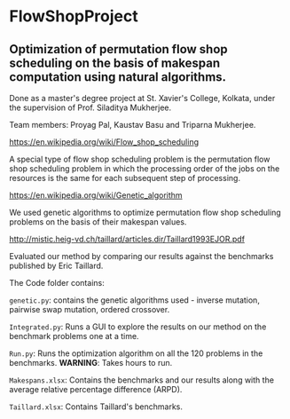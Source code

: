 # FlowShopProject
## Optimization of permutation flow shop scheduling on the basis of makespan computation using natural algorithms.
Done as a master's degree project at St. Xavier's College, Kolkata, under the supervision of Prof. Siladitya Mukherjee.

Team members: Proyag Pal, Kaustav Basu and Triparna Mukherjee.

<https://en.wikipedia.org/wiki/Flow_shop_scheduling>

A special type of flow shop scheduling problem is the permutation flow shop scheduling problem in which the processing order of the jobs on the resources is the same for each subsequent step of processing.

<https://en.wikipedia.org/wiki/Genetic_algorithm>

We used genetic algorithms to optimize permutation flow shop scheduling problems on the basis of their makespan values.

<http://mistic.heig-vd.ch/taillard/articles.dir/Taillard1993EJOR.pdf>

Evaluated our method by comparing our results against the benchmarks published by Eric Taillard.

The Code folder contains:

```genetic.py```: contains the genetic algorithms used - inverse mutation, pairwise swap mutation, ordered crossover.

```Integrated.py```: Runs a GUI to explore the results on our method on the benchmark problems one at a time.

```Run.py```: Runs the optimization algorithm on all the 120 problems in the benchmarks. **WARNING**: Takes hours to run.

```Makespans.xlsx```: Contains the benchmarks and our results along with the average relative percentage difference (ARPD).

```Taillard.xlsx```: Contains Taillard's benchmarks.
